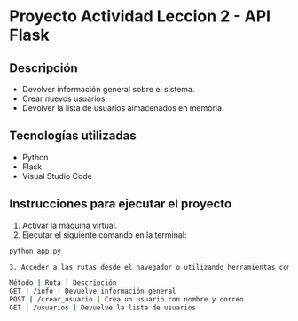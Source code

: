 # Proyecto Actividad Leccion 2 - API Flask

## Descripción

- Devolver información general sobre el sistema.
- Crear nuevos usuarios.
- Devolver la lista de usuarios almacenados en memoria.

## Tecnologías utilizadas

- Python
- Flask
- Visual Studio Code

## Instrucciones para ejecutar el proyecto

1. Activar la máquina virtual.
2. Ejecutar el siguiente comando en la terminal:

```bash
python app.py

3. Acceder a las rutas desde el navegador o utilizando herramientas como curl o Postman

Método | Ruta | Descripción
GET | /info | Devuelve información general
POST | /crear_usuario | Crea un usuario con nombre y correo
GET | /usuarios | Devuelve la lista de usuarios


